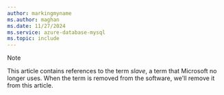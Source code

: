 ```yaml
---
author: markingmyname
ms.author: maghan
ms.date: 11/27/2024
ms.service: azure-database-mysql
ms.topic: include
---
```


> [!NOTE]
> This article contains references to the term *slave*, a term that Microsoft no longer uses. When the term is removed from the software, we'll remove it from this article.

